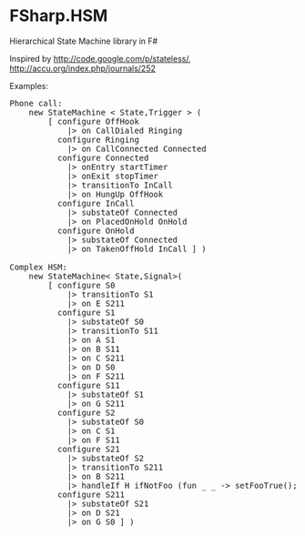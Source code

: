 FSharp.HSM
==========

Hierarchical State Machine library in F#

Inspired by http://code.google.com/p/stateless/, http://accu.org/index.php/journals/252

Examples:

<pre>
Phone call:
    new StateMachine < State,Trigger > (
        [ configure OffHook
            |> on CallDialed Ringing
          configure Ringing
            |> on CallConnected Connected
          configure Connected
            |> onEntry startTimer
            |> onExit stopTimer
            |> transitionTo InCall
            |> on HungUp OffHook
          configure InCall
            |> substateOf Connected
            |> on PlacedOnHold OnHold
          configure OnHold
            |> substateOf Connected
            |> on TakenOffHold InCall ] )

Complex HSM:
    new StateMachine< State,Signal>(
        [ configure S0
            |> transitionTo S1
            |> on E S211
          configure S1
            |> substateOf S0
            |> transitionTo S11
            |> on A S1 
            |> on B S11
            |> on C S211 
            |> on D S0 
            |> on F S211 
          configure S11
            |> substateOf S1
            |> on G S211 
          configure S2
            |> substateOf S0
            |> on C S1 
            |> on F S11 
          configure S21
            |> substateOf S2
            |> transitionTo S211
            |> on B S211 
            |> handleIf H ifNotFoo (fun _ _ -> setFooTrue(); S21 )
          configure S211
            |> substateOf S21
            |> on D S21
            |> on G S0 ] ) </pre>
